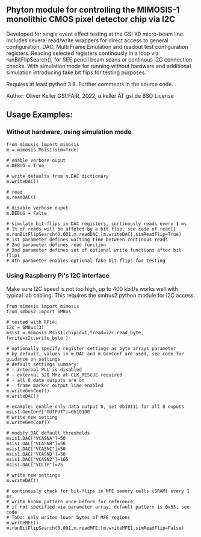 
## Phyton module for controlling the MIMOSIS-1 monolithic CMOS pixel detector chip via I2C
 
Developed for single event effect testing at the GSI X0 micro-beam line. 
Includes several read/write wrappers for direct access to general configuration, DAC, Multi Frame Emulation and readout test configuration registers.
Reading selected registers continously in a loop via runBitFlipSearch(), for SEE pencil beam scans or continous I2C connection checks.
With simulation mode for running without hardware and additional simulation introducing fake bit flips for testing purposes.

Requires at least python 3.8.
Further comments in the source code.

Author: Oliver Keller GSI/FAIR, 2022, o.keller ÄT gsi.de
BSD License

## Usage Examples:

### Without hardware, using simulation mode

```
from mimosis import mimosis
m = mimosis.Msis1(sim=True)

# enable verbose ouput
m.DEBUG = True

# write defaults from m.DAC dictionary 
m.writeDAC()

# read
m.readDAC()

# disable verbose ouput
m.DEBUG = False

# simulate bit-flips in DAC registers, continously reads every 1 ms
# 1% of reads will be affeted by a bit flip, see code of read()
m.runBitFlipSearch(0.001,m.readDAC,[m.writeDAC],simReadFlip=True)
# 1st parameter defines waiting time between continous reads
# 2nd parameter defines read function
# 3nd parameter defines set of optional write functions after bit-flips
# 4th parameter enables optional fake bit-flips for testing
```

### Using Raspberry Pi's I2C interface

Make sure I2C speed is not too high, up to 400 kbit/s works well with typical lab cabling.
This requires the smbus2 python module for I2C access.

```
from mimosis import mimosis
from smbus2 import SMBus

# tested with RPi4:
i2c = SMBus(3)
msis1 = mimosis.Msis1(chipid=1,fread=i2c.read_byte, fwrite=i2c.write_byte )

# optionally specify register settings as byte arrays parameter
# by default, values in m.DAC and m.GenConf are used, see code for guidance on settings
# default settings summary: 
# - internal PLL is disabled
# - external 320 MHz at CLK_RESCUE required
# - all 8 data outputs are on
# - frame marker output line enabled
m.writeGenConf()
m.writeDAC()

# example: enable only data output 0, set 0b10111 for all 8 ouputs
msis1.GenConf["OUTPUT"]=0b10100 
# write new setting
m.writeGenConf()

# modify DAC default thresholds
msis1.DAC["VCASNA"]=50
msis1.DAC["VCASNB"]=50
msis1.DAC["VCASNC"]=50
msis1.DAC["VCASND"]=50
msis1.DAC["VCASN2"]=165
msis1.DAC["VCLIP"]=75

# write new settings
m.writeDAC()

# continously check for bit-flips in MFE memory cells (SRAM) every 1 ms.
# write known pattern once before for reference
# if not specified via parameter array, default pattern is 0x55, see code
# ToDo: only writes lower bytes of MFE regions
m.writeMFE()
m.runBitFlipSearch(0.001,m.readMFE,[m.writeMFE],simReadFlip=False)

```
